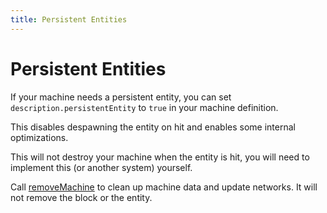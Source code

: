 ```yaml
---
title: Persistent Entities
---
```


# Persistent Entities

If your machine needs a persistent entity, you can set `description.persistentEntity` to `true` in your machine definition.

This disables despawning the entity on hit and enables some internal optimizations.

This will not destroy your machine when the entity is hit, you will need to implement this (or another system) yourself.

Call [removeMachine](https://fluffyalien1422.github.io/bedrock-energistics-core/functions/API.removeMachine.html) to clean up machine data and update networks. It will not remove the block or the entity.

